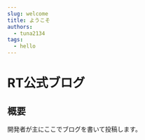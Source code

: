 ```yaml
---
slug: welcome
title: ようこそ
authors:
  - tuna2134
tags:
  - hello
---
```


# RT公式ブログ

## 概要

開発者が主にここでブログを書いて投稿します。